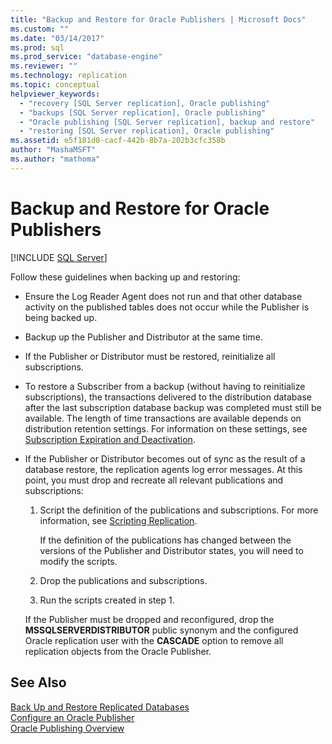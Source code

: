```yaml
---
title: "Backup and Restore for Oracle Publishers | Microsoft Docs"
ms.custom: ""
ms.date: "03/14/2017"
ms.prod: sql
ms.prod_service: "database-engine"
ms.reviewer: ""
ms.technology: replication
ms.topic: conceptual
helpviewer_keywords: 
  - "recovery [SQL Server replication], Oracle publishing"
  - "backups [SQL Server replication], Oracle publishing"
  - "Oracle publishing [SQL Server replication], backup and restore"
  - "restoring [SQL Server replication], Oracle publishing"
ms.assetid: e5f181d0-cacf-442b-8b7a-202b3cfc358b
author: "MashaMSFT"
ms.author: "mathoma"
---
```

# Backup and Restore for Oracle Publishers
[!INCLUDE [SQL Server](../../../includes/applies-to-version/sqlserver.md)]

  Follow these guidelines when backing up and restoring:  
  
-   Ensure the Log Reader Agent does not run and that other database activity on the published tables does not occur while the Publisher is being backed up.  
  
-   Backup up the Publisher and Distributor at the same time.  
  
-   If the Publisher or Distributor must be restored, reinitialize all subscriptions.  
  
-   To restore a Subscriber from a backup (without having to reinitialize subscriptions), the transactions delivered to the distribution database after the last subscription database backup was completed must still be available. The length of time transactions are available depends on distribution retention settings. For information on these settings, see [Subscription Expiration and Deactivation](../../../relational-databases/replication/subscription-expiration-and-deactivation.md).  
  
-   If the Publisher or Distributor becomes out of sync as the result of a database restore, the replication agents log error messages. At this point, you must drop and recreate all relevant publications and subscriptions:  
  
    1.  Script the definition of the publications and subscriptions. For more information, see [Scripting Replication](../../../relational-databases/replication/scripting-replication.md).  
  
         If the definition of the publications has changed between the versions of the Publisher and Distributor states, you will need to modify the scripts.  
  
    2.  Drop the publications and subscriptions.  
  
    3.  Run the scripts created in step 1.  
  
     If the Publisher must be dropped and reconfigured, drop the **MSSQLSERVERDISTRIBUTOR** public synonym and the configured Oracle replication user with the **CASCADE** option to remove all replication objects from the Oracle Publisher.  
  
## See Also  
 [Back Up and Restore Replicated Databases](../../../relational-databases/replication/administration/back-up-and-restore-replicated-databases.md)   
 [Configure an Oracle Publisher](../../../relational-databases/replication/non-sql/configure-an-oracle-publisher.md)   
 [Oracle Publishing Overview](../../../relational-databases/replication/non-sql/oracle-publishing-overview.md)  
  
  
